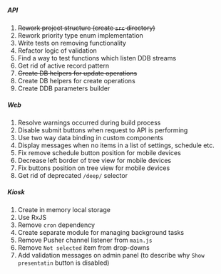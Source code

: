##### API
1. ~~Rework project structure (create `src` directory)~~
1. Rework priority type enum implementation
1. Write tests on removing functionality
1. Refactor logic of validation
1. Find a way to test functions which listen DDB streams 
1. Get rid of active record pattern
1. ~~Create DB helpers for update operations~~
1. Create DB helpers for create operations
1. Create DDB parameters builder

##### Web
1. Resolve warnings occurred during build process
1. Disable submit buttons when request to API is performing
1. Use two way data binding in custom components
1. Display messages when no items in a list of settings, schedule etc.
1. Fix remove schedule button position for mobile devices
1. Decrease left border of tree view for mobile devices
1. Fix buttons position on tree view for mobile devices
1. Get rid of deprecated `/deep/` selector

##### Kiosk
1. Create in memory local storage
1. Use RxJS
1. Remove `cron` dependency
1. Create separate module for managing background tasks
1. Remove Pusher channel listener from `main.js`
1. Remove `Not selected` item from drop-downs
1. Add validation messages on admin panel (to describe why `Show presentatin` button is disabled)